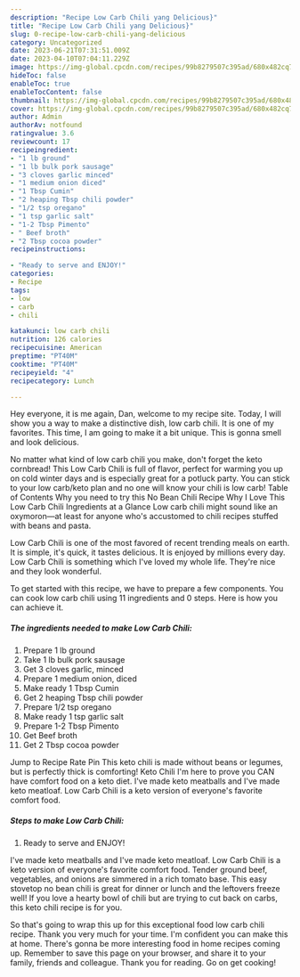 ```yaml
---
description: "Recipe Low Carb Chili yang Delicious}"
title: "Recipe Low Carb Chili yang Delicious}"
slug: 0-recipe-low-carb-chili-yang-delicious
category: Uncategorized
date: 2023-06-21T07:31:51.009Z
date: 2023-04-10T07:04:11.229Z
image: https://img-global.cpcdn.com/recipes/99b8279507c395ad/680x482cq70/low-carb-chili-recipe-main-photo.jpg
hideToc: false
enableToc: true
enableTocContent: false
thumbnail: https://img-global.cpcdn.com/recipes/99b8279507c395ad/680x482cq70/low-carb-chili-recipe-main-photo.jpg
cover: https://img-global.cpcdn.com/recipes/99b8279507c395ad/680x482cq70/low-carb-chili-recipe-main-photo.jpg
author: Admin
authorAv: notfound
ratingvalue: 3.6
reviewcount: 17
recipeingredient:
- "1 lb ground"
- "1 lb bulk pork sausage"
- "3 cloves garlic minced"
- "1 medium onion diced"
- "1 Tbsp Cumin"
- "2 heaping Tbsp chili powder"
- "1/2 tsp oregano"
- "1 tsp garlic salt"
- "1-2 Tbsp Pimento"
- " Beef broth"
- "2 Tbsp cocoa powder"
recipeinstructions:

- "Ready to serve and ENJOY!"
categories:
- Recipe
tags:
- low
- carb
- chili

katakunci: low carb chili 
nutrition: 126 calories
recipecuisine: American
preptime: "PT40M"
cooktime: "PT40M"
recipeyield: "4"
recipecategory: Lunch

---
```



Hey everyone, it is me again, Dan, welcome to my recipe site. Today, I will show you a way to make a distinctive dish, low carb chili. It is one of my favorites. This time, I am going to make it a bit unique. This is gonna smell and look delicious.

No matter what kind of low carb chili you make, don&#39;t forget the keto cornbread! This Low Carb Chili is full of flavor, perfect for warming you up on cold winter days and is especially great for a potluck party. You can stick to your low carb/keto plan and no one will know your chili is low carb! Table of Contents Why you need to try this No Bean Chili Recipe Why I Love This Low Carb Chili Ingredients at a Glance Low carb chili might sound like an oxymoron—at least for anyone who&#39;s accustomed to chili recipes stuffed with beans and pasta.

Low Carb Chili is one of the most favored of recent trending meals on earth. It is simple, it's quick, it tastes delicious. It is enjoyed by millions every day. Low Carb Chili is something which I've loved my whole life. They're nice and they look wonderful.


To get started with this recipe, we have to prepare a few components. You can cook low carb chili using 11 ingredients and 0 steps. Here is how you can achieve it.

<!--inarticleads1-->

##### The ingredients needed to make Low Carb Chili:

1. Prepare 1 lb ground
1. Take 1 lb bulk pork sausage
1. Get 3 cloves garlic, minced
1. Prepare 1 medium onion, diced
1. Make ready 1 Tbsp Cumin
1. Get 2 heaping Tbsp chili powder
1. Prepare 1/2 tsp oregano
1. Make ready 1 tsp garlic salt
1. Prepare 1-2 Tbsp Pimento
1. Get  Beef broth
1. Get 2 Tbsp cocoa powder


Jump to Recipe Rate Pin This keto chili is made without beans or legumes, but is perfectly thick is comforting! Keto Chili I&#39;m here to prove you CAN have comfort food on a keto diet. I&#39;ve made keto meatballs and I&#39;ve made keto meatloaf. Low Carb Chili is a keto version of everyone&#39;s favorite comfort food. 

<!--inarticleads2-->

##### Steps to make Low Carb Chili:


1. Ready to serve and ENJOY!

I&#39;ve made keto meatballs and I&#39;ve made keto meatloaf. Low Carb Chili is a keto version of everyone&#39;s favorite comfort food. Tender ground beef, vegetables, and onions are simmered in a rich tomato base. This easy stovetop no bean chili is great for dinner or lunch and the leftovers freeze well! If you love a hearty bowl of chili but are trying to cut back on carbs, this keto chili recipe is for you. 

So that's going to wrap this up for this exceptional food low carb chili recipe. Thank you very much for your time. I'm confident you can make this at home. There's gonna be more interesting food in home recipes coming up. Remember to save this page on your browser, and share it to your family, friends and colleague. Thank you for reading. Go on get cooking!
